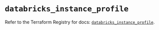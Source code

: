 # `databricks_instance_profile`

Refer to the Terraform Registry for docs: [`databricks_instance_profile`](https://registry.terraform.io/providers/databricks/databricks/1.82.0/docs/resources/instance_profile).
